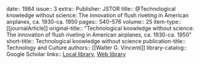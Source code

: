 date:: 1984
issue:: 3
extra:: Publisher: JSTOR
title:: @Technological knowledge without science: The innovation of flush riveting in American airplanes, ca. 1930-ca. 1950
pages:: 540–576
volume:: 25
item-type:: [[journalArticle]]
original-title:: "Technological knowledge without science: The innovation of flush riveting in American airplanes, ca. 1930-ca. 1950"
short-title:: Technological knowledge without science
publication-title:: Technology and Culture
authors:: [[Walter G. Vincenti]]
library-catalog:: Google Scholar
links:: [Local library](zotero://select/library/items/9XFB3T5N), [Web library](https://www.zotero.org/users/6520516/items/9XFB3T5N)
